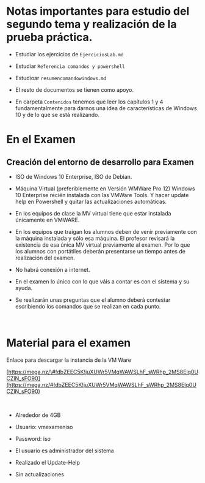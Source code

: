 Notas importantes para estudio del segundo tema y realización de la prueba práctica.
====================================================================================

-   Estudiar los ejercicios de `EjerciciosLab.md`

-   Estudiar `Referencia comandos y powershell`

-   Estudioar `resumencomandowindows.md`

-   El resto de documentos se tienen como apoyo.

-   En carpeta `Contenidos` tenemos que leer los capítulos 1 y 4
    fundamentalmente para darnos una idea de características de Windows 10 y de
    lo que se está realizando.

En el Examen
============

Creación del entorno de desarrollo para Examen
----------------------------------------------

-   ISO de Windows 10 Enterprise, ISO de Debian.

-   Máquina Virtual (preferiblemente en Versión WMWare Pro 12) Windows 10
    Enterprise recién instalada con las VMWare Tools. Y hacer update help en
    Powershell y quitar las actualizaciones automáticas.

-   En los equipos de clase la MV virtual tiene que estar instalada únicamente
    en VMWARE.

-   En los equipos que traigan los alumnos deben de venir previamente con la
    máquina instalada y sólo esa máquina. El profesor revisará la existencia de
    esa única MV virtual previamente al examen. Por lo que los alumnos con
    portátiles deberán presentarse un tiempo antes de realización del examen.

-   No habrá conexión a internet.

-   En el examen lo único con lo que váis a contar es con el sistema y su ayuda.

-   Se realizarán unas preguntas que el alumno deberá contestar escribiendo los
    comandos que se realizan en cada punto.

 

Material para el examen
=======================

Enlace para descargar la instancia de la VM Ware

[https://mega.nz/\#!dbZEEC5K!juXUWr5VMqWAWSLhF_sWRhp_2MS8Elq0UCZlN_sFO90](https://mega.nz/#!dbZEEC5K!juXUWr5VMqWAWSLhF_sWRhp_2MS8Elq0UCZlN_sFO90)

 

-   Alrededor de 4GB

-   Usuario: vmexameniso

-   Password: iso

-   El usuario es administrador del sistema

-   Realizado el Update-Help

-   Sin actualizaciones
